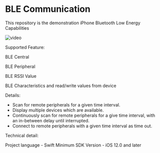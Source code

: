 # BLE Communication

This repository is the demonstration iPhone Bluetooth Low Energy Capabilities

![video](/Media/BLEimage.gif)


Supported Feature:

BLE Central

BLE Peripheral

BLE RSSI Value

BLE Characteristics and read/write values from device

Details: 

- Scan for remote peripherals for a given time interval.
- Display multiple devices which are available.
- Continuously scan for remote peripherals for a give time interval, with an in-between delay until interrupted.
- Connect to remote peripherals with a given time interval as time out.

Technical detail:

Project language - Swift
Minimum SDK Version - iOS 12.0 and later








